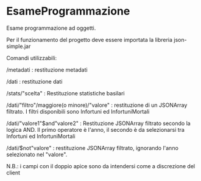 # EsameProgrammazione
Esame programmazione ad oggetti.

Per il funzionamento del progetto deve essere importata la libreria json-simple.jar

Comandi utilizzabili:

/metadati : restituzione metadati

/dati : restituzione dati

/stats/"scelta" : Restituzione statistiche basilari

/dati/"filtro"/maggiore(o minore)/"valore" : restituzione di un JSONArray filtrato. I filtri disponibili sono Infortuni ed InfortuniMortali

/dati/"valore1"$and"valore2" : Restituzione JSONArray filtrato secondo la logica AND. Il primo operatore è l'anno, il secondo è da selezionarsi tra Infortuni ed InfortuniMortali

/dati/$not"valore" : restituzione JSONArray filtrato, ignorando l'anno selezionato nel "valore".

N.B.: i campi con il doppio apice sono da intendersi come a discrezione del client
